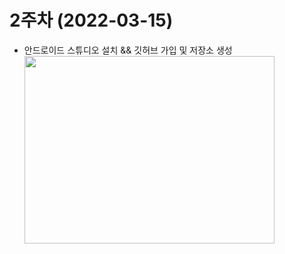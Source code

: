 # 2주차 (2022-03-15)
- 안드로이드 스튜디오 설치 && 깃허브 가입 및 저장소 생성
<img width="400" height="300" src="![2st](https://user-images.githubusercontent.com/80884771/158616955-d6692c47-3a63-48bb-8c21-e5d85f2e0ef5.PNG)"></img>
